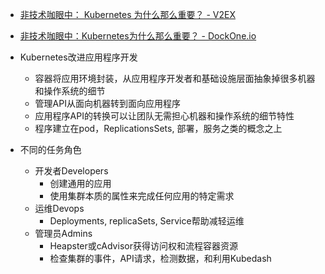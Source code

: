 

* [非技术咖眼中： Kubernetes 为什么那么重要？ - V2EX ](https://www.v2ex.com/t/296769)
* [非技术咖眼中：Kubernetes为什么那么重要？ - DockOne.io ](http://dockone.io/article/1207)


* Kubernetes改进应用程序开发
  * 容器将应用环境封装，从应用程序开发者和基础设施层面抽象掉很多机器和操作系统的细节
  * 管理API从面向机器转到面向应用程序
  * 应用程序API的转换可以让团队无需担心机器和操作系统的细节特性
  * 程序建立在pod，ReplicationsSets, 部署，服务之类的概念之上
* 不同的任务角色
  * 开发者Developers
    * 创建通用的应用
    * 使用集群本质的属性来完成任何应用的特定需求
  * 运维Devops
    * Deployments, replicaSets, Service帮助减轻运维
  * 管理员Admins
    * Heapster或cAdvisor获得访问权和流程容器资源
    * 检查集群的事件，API请求，检测数据，和利用Kubedash